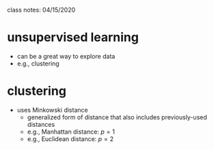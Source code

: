 class notes: 04/15/2020

# unsupervised learning
 - can be a great way to explore data
 - e.g., clustering

# clustering
 - uses Minkowski distance
   - generalized form  of distance that also includes previously-used distances
   - e.g., Manhattan distance: $p=1$
   - e.g., Euclidean distance: $p=2$
